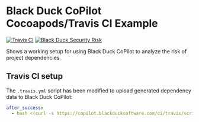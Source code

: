 # Black Duck CoPilot Cocoapods/Travis CI Example
[![Travis CI](https://travis-ci.org/BlackDuckCoPilot/example-cocoapods-travis.svg?branch=master)](https://travis-ci.org/BlackDuckCoPilot/example-cocoapods-travis) [![Black Duck Security Risk](https://copilot-test.blackducksoftware.com/github/repos/BlackDuckCoPilot/example-cocoapods-travis/branches/master/badge-risk.svg)](https://copilot-test.blackducksoftware.com/github/repos/BlackDuckCoPilot/example-cocoapods-travis/branches/master)

Shows a working setup for using Black Duck CoPilot to analyze the risk of project dependencies

## Travis CI setup
The `.travis.yml` script has been modified to upload generated dependency data to Black Duck CoPilot:
```yaml
after_success:
  - bash <(curl -s https://copilot.blackducksoftware.com/ci/travis/scripts/upload)
```
